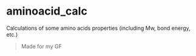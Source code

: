 # aminoacid_calc
Calculations of some amino acids properties (including Mw, bond energy, etc.)

> Made for my GF
